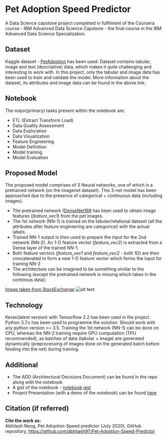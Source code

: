 # Pet Adoption Speed Predictor

A Data Science capstone project completed in fulfilment of the Coursera course - IBM Advanced Data Science Capstone - the final course in the IBM Advanced Data Science Specialization.

## Dataset

Kaggle dataset - [PetAdoption](https://www.kaggle.com/c/petfinder-adoption-prediction/data) has been used. Dataset contains tabular, image and text (descriptive) data, which makes it quite challenging and interesting to work with. In this project, only the tabular and image data has been used to train and validate the model. More information about the dataset, its attributes and image data can be found in the above link.

## Notebook

The major(primary) tasks present within the notebook are:
* ETL (Extract Transform Load)
* Data Quality Assessment
* Data Exploration
* Data Visualization
* Feature Engineering
* Model Definition
* Model training
* Model Evaluation

## Proposed Model

The proposed model comprises of 3 Neural networks, one of which is a pretrained network (on the imagenet dataset). This 3-net model has been approached due to the presence of categorical + continuous data (including images). 
* The pretrained network ([DenseNet169](https://keras.io/api/applications/densenet/) has been used to obtain image features (*feature_vec1*) from the pet images. 
* The 1st network (NN-1) is trained on the tabular/relational dataset (all the attributes after feature engineering are categorical) with the actual labels.
* Trained NN-1 output is then used to prepare the input for the 2nd network (NN-2). An 1-D feature vector (*feature_vec2*) is extracted from a Dense layer of the trained NN-1.
* Both feature vectors (*feature_vec1* and *feature_vec2* - both 1D) are then concatenated to form a new 1-D feature vector which forms the input for training NN-2
* The architecture can be imagined to be something similar to the following (except the pretrained network is missing which takes in the continous data):

[Image taken from StackExchange](https://datascience.stackexchange.com/questions/29634/how-to-combine-categorical-and-continuous-input-features-for-neural-network-trai)
![alt text](https://i.stack.imgur.com/QgQFq.png)

## Technology

Keras(latest version) with Tensorflow 2.2 has been used in the project. Python 3.7.x has been used to programme the solution. Should work with any python version >= 3.5. Training the 1st network (NN-1) can be done on CPU, whereas the NN-2 training require GPU computation (TPU recommended), as batches of data (tabular + image) are generated dynamically (preprocessing of images done on the generated batch before feeding into the net) during training. 

## Additional

* The ADD (Architectural Decisions Document) can be found in the repo along with the notebook
* A gist of the notebook - [notebook gist](https://gist.github.com/abhilash97/11945d1cdfe5658432d59932f1baeb88)
* Project Presentation (with a demo of the notebook) can be found [here](https://www.youtube.com/watch?v=iqC-eZujNwE)

## Citation (if referred)

**Cite the work as:** <br>
Abhilash Neog, Pet Adoption-Speed predictor (July 2020), GitHub repository, https://github.com/abhilash97/Pet-Adoption-Speed-Predictor

